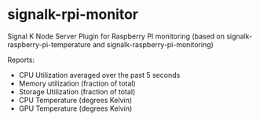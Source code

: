 # signalk-rpi-monitor
Signal K Node Server Plugin for Raspberry PI monitoring (based on signalk-raspberry-pi-temperature and signalk-raspberry-pi-monitoring)

Reports:
- CPU Utilization averaged over the past 5 seconds
- Memory utilization (fraction of total)
- Storage Utilization (fraction of total)
- CPU Temperature (degrees Kelvin)
- GPU Temperature (degrees Kelvin)

